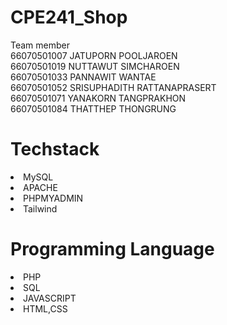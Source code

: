# CPE241_Shop

Team member <br>
66070501007	JATUPORN POOLJAROEN <br>
66070501019 NUTTAWUT SIMCHAROEN <br>
66070501033 PANNAWIT WANTAE <br>
66070501052 SRISUPHADITH RATTANAPRASERT <br>
66070501071 YANAKORN TANGPRAKHON <br>
66070501084 THATTHEP THONGRUNG <br>

# Techstack
  <li>MySQL</li>
  <li>APACHE</li>
  <li>PHPMYADMIN</li>
  <li>Tailwind</li>

# Programming Language
  <li>PHP</li>
  <li>SQL</li>
  <li>JAVASCRIPT</li>
  <li>HTML,CSS</li>

